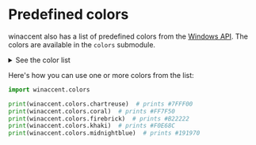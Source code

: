 # Predefined colors

winaccent also has a list of predefined colors from the [Windows API](https://learn.microsoft.com/en-us/uwp/api/windows.ui.colors?view=winrt-26100#remarks). The colors are available in the `colors` submodule.

<details markdown>
<summary>See the color list</summary>

The list contains the following colors:

| Color name | Output |
|:-----------|-------:|
| **aliceblue** | <div style="display: flex; align-items: center; justify-content: center;"><font color="#F0F8FF" size="5">&nbsp;:fontawesome-solid-circle:</font> &nbsp;&nbsp;<b style="font-family: monospace">#F0F8FF</b></div> |
| **antiquewhite** | <div style="display: flex; align-items: center; justify-content: center;"><font color="#FAEBD7" size="5">&nbsp;:fontawesome-solid-circle:</font> &nbsp;&nbsp;<b style="font-family: monospace">#FAEBD7</b></div> |
| **aqua** | <div style="display: flex; align-items: center; justify-content: center;"><font color="#00FFFF" size="5">&nbsp;:fontawesome-solid-circle:</font> &nbsp;&nbsp;<b style="font-family: monospace">#00FFFF</b></div> |
| **aquamarine** | <div style="display: flex; align-items: center; justify-content: center;"><font color="#7FFFD4" size="5">&nbsp;:fontawesome-solid-circle:</font> &nbsp;&nbsp;<b style="font-family: monospace">#7FFFD4</b></div> |
| **azure** | <div style="display: flex; align-items: center; justify-content: center;"><font color="#F0FFFF" size="5">&nbsp;:fontawesome-solid-circle:</font> &nbsp;&nbsp;<b style="font-family: monospace">#F0FFFF</b></div> |
| **beige** | <div style="display: flex; align-items: center; justify-content: center;"><font color="#F5F5DC" size="5">&nbsp;:fontawesome-solid-circle:</font> &nbsp;&nbsp;<b style="font-family: monospace">#F5F5DC</b></div> |
| **bisque** | <div style="display: flex; align-items: center; justify-content: center;"><font color="#FFE4C4" size="5">&nbsp;:fontawesome-solid-circle:</font> &nbsp;&nbsp;<b style="font-family: monospace">#FFE4C4</b></div> |
| **black** | <div style="display: flex; align-items: center; justify-content: center;"><font color="#000000" size="5">&nbsp;:fontawesome-solid-circle:</font> &nbsp;&nbsp;<b style="font-family: monospace">#000000</b></div> |
| **blanchedalmond** | <div style="display: flex; align-items: center; justify-content: center;"><font color="#FFEBCD" size="5">&nbsp;:fontawesome-solid-circle:</font> &nbsp;&nbsp;<b style="font-family: monospace">#FFEBCD</b></div> |
| **blue** | <div style="display: flex; align-items: center; justify-content: center;"><font color="#0000FF" size="5">&nbsp;:fontawesome-solid-circle:</font> &nbsp;&nbsp;<b style="font-family: monospace">#0000FF</b></div> |
| **blueviolet** | <div style="display: flex; align-items: center; justify-content: center;"><font color="#8A2BE2" size="5">&nbsp;:fontawesome-solid-circle:</font> &nbsp;&nbsp;<b style="font-family: monospace">#8A2BE2</b></div> |
| **brown** | <div style="display: flex; align-items: center; justify-content: center;"><font color="#A52A2A" size="5">&nbsp;:fontawesome-solid-circle:</font> &nbsp;&nbsp;<b style="font-family: monospace">#A52A2A</b></div> |
| **burlywood** | <div style="display: flex; align-items: center; justify-content: center;"><font color="#DEB887" size="5">&nbsp;:fontawesome-solid-circle:</font> &nbsp;&nbsp;<b style="font-family: monospace">#DEB887</b></div> |
| **cadetblue** | <div style="display: flex; align-items: center; justify-content: center;"><font color="#5F9EA0" size="5">&nbsp;:fontawesome-solid-circle:</font> &nbsp;&nbsp;<b style="font-family: monospace">#5F9EA0</b></div> |
| **chartreuse** | <div style="display: flex; align-items: center; justify-content: center;"><font color="#7FFF00" size="5">&nbsp;:fontawesome-solid-circle:</font> &nbsp;&nbsp;<b style="font-family: monospace">#7FFF00</b></div> |
| **chocolate** | <div style="display: flex; align-items: center; justify-content: center;"><font color="#D2691E" size="5">&nbsp;:fontawesome-solid-circle:</font> &nbsp;&nbsp;<b style="font-family: monospace">#D2691E</b></div> |
| **coral** | <div style="display: flex; align-items: center; justify-content: center;"><font color="#FF7F50" size="5">&nbsp;:fontawesome-solid-circle:</font> &nbsp;&nbsp;<b style="font-family: monospace">#FF7F50</b></div> |
| **cornflowerblue** | <div style="display: flex; align-items: center; justify-content: center;"><font color="#6495ED" size="5">&nbsp;:fontawesome-solid-circle:</font> &nbsp;&nbsp;<b style="font-family: monospace">#6495ED</b></div> |
| **cornsilk** | <div style="display: flex; align-items: center; justify-content: center;"><font color="#FFF8DC" size="5">&nbsp;:fontawesome-solid-circle:</font> &nbsp;&nbsp;<b style="font-family: monospace">#FFF8DC</b></div> |
| **crimson** | <div style="display: flex; align-items: center; justify-content: center;"><font color="#DC143C" size="5">&nbsp;:fontawesome-solid-circle:</font> &nbsp;&nbsp;<b style="font-family: monospace">#DC143C</b></div> |
| **cyan** | <div style="display: flex; align-items: center; justify-content: center;"><font color="#00FFFF" size="5">&nbsp;:fontawesome-solid-circle:</font> &nbsp;&nbsp;<b style="font-family: monospace">#00FFFF</b></div> |
| **darkblue** | <div style="display: flex; align-items: center; justify-content: center;"><font color="#00008B" size="5">&nbsp;:fontawesome-solid-circle:</font> &nbsp;&nbsp;<b style="font-family: monospace">#00008B</b></div> |
| **darkcyan** | <div style="display: flex; align-items: center; justify-content: center;"><font color="#008B8B" size="5">&nbsp;:fontawesome-solid-circle:</font> &nbsp;&nbsp;<b style="font-family: monospace">#008B8B</b></div> |
| **darkgoldenrod** | <div style="display: flex; align-items: center; justify-content: center;"><font color="#B8860B" size="5">&nbsp;:fontawesome-solid-circle:</font> &nbsp;&nbsp;<b style="font-family: monospace">#B8860B</b></div> |
| **darkgray** | <div style="display: flex; align-items: center; justify-content: center;"><font color="#A9A9A9" size="5">&nbsp;:fontawesome-solid-circle:</font> &nbsp;&nbsp;<b style="font-family: monospace">#A9A9A9</b></div> |
| **darkgreen** | <div style="display: flex; align-items: center; justify-content: center;"><font color="#006400" size="5">&nbsp;:fontawesome-solid-circle:</font> &nbsp;&nbsp;<b style="font-family: monospace">#006400</b></div> |
| **darkkhaki** | <div style="display: flex; align-items: center; justify-content: center;"><font color="#BDB76B" size="5">&nbsp;:fontawesome-solid-circle:</font> &nbsp;&nbsp;<b style="font-family: monospace">#BDB76B</b></div> |
| **darkmagenta** | <div style="display: flex; align-items: center; justify-content: center;"><font color="#8B008B" size="5">&nbsp;:fontawesome-solid-circle:</font> &nbsp;&nbsp;<b style="font-family: monospace">#8B008B</b></div> |
| **darkolivegreen** | <div style="display: flex; align-items: center; justify-content: center;"><font color="#556B2F" size="5">&nbsp;:fontawesome-solid-circle:</font> &nbsp;&nbsp;<b style="font-family: monospace">#556B2F</b></div> |
| **darkorange** | <div style="display: flex; align-items: center; justify-content: center;"><font color="#FF8C00" size="5">&nbsp;:fontawesome-solid-circle:</font> &nbsp;&nbsp;<b style="font-family: monospace">#FF8C00</b></div> |
| **darkorchid** | <div style="display: flex; align-items: center; justify-content: center;"><font color="#9932CC" size="5">&nbsp;:fontawesome-solid-circle:</font> &nbsp;&nbsp;<b style="font-family: monospace">#9932CC</b></div> |
| **darkred** | <div style="display: flex; align-items: center; justify-content: center;"><font color="#8B0000" size="5">&nbsp;:fontawesome-solid-circle:</font> &nbsp;&nbsp;<b style="font-family: monospace">#8B0000</b></div> |
| **darksalmon** | <div style="display: flex; align-items: center; justify-content: center;"><font color="#E9967A" size="5">&nbsp;:fontawesome-solid-circle:</font> &nbsp;&nbsp;<b style="font-family: monospace">#E9967A</b></div> |
| **darkseagreen** | <div style="display: flex; align-items: center; justify-content: center;"><font color="#8FBC8F" size="5">&nbsp;:fontawesome-solid-circle:</font> &nbsp;&nbsp;<b style="font-family: monospace">#8FBC8F</b></div> |
| **darkslateblue** | <div style="display: flex; align-items: center; justify-content: center;"><font color="#483D8B" size="5">&nbsp;:fontawesome-solid-circle:</font> &nbsp;&nbsp;<b style="font-family: monospace">#483D8B</b></div> |
| **darkslategray** | <div style="display: flex; align-items: center; justify-content: center;"><font color="#2F4F4F" size="5">&nbsp;:fontawesome-solid-circle:</font> &nbsp;&nbsp;<b style="font-family: monospace">#2F4F4F</b></div> |
| **darkturquoise** | <div style="display: flex; align-items: center; justify-content: center;"><font color="#00CED1" size="5">&nbsp;:fontawesome-solid-circle:</font> &nbsp;&nbsp;<b style="font-family: monospace">#00CED1</b></div> |
| **darkviolet** | <div style="display: flex; align-items: center; justify-content: center;"><font color="#9400D3" size="5">&nbsp;:fontawesome-solid-circle:</font> &nbsp;&nbsp;<b style="font-family: monospace">#9400D3</b></div> |
| **deeppink** | <div style="display: flex; align-items: center; justify-content: center;"><font color="#FF1493" size="5">&nbsp;:fontawesome-solid-circle:</font> &nbsp;&nbsp;<b style="font-family: monospace">#FF1493</b></div> |
| **deepskyblue** | <div style="display: flex; align-items: center; justify-content: center;"><font color="#00BFFF" size="5">&nbsp;:fontawesome-solid-circle:</font> &nbsp;&nbsp;<b style="font-family: monospace">#00BFFF</b></div> |
| **dimgray** | <div style="display: flex; align-items: center; justify-content: center;"><font color="#696969" size="5">&nbsp;:fontawesome-solid-circle:</font> &nbsp;&nbsp;<b style="font-family: monospace">#696969</b></div> |
| **dodgerblue** | <div style="display: flex; align-items: center; justify-content: center;"><font color="#1E90FF" size="5">&nbsp;:fontawesome-solid-circle:</font> &nbsp;&nbsp;<b style="font-family: monospace">#1E90FF</b></div> |
| **firebrick** | <div style="display: flex; align-items: center; justify-content: center;"><font color="#B22222" size="5">&nbsp;:fontawesome-solid-circle:</font> &nbsp;&nbsp;<b style="font-family: monospace">#B22222</b></div> |
| **floralwhite** | <div style="display: flex; align-items: center; justify-content: center;"><font color="#FFFAF0" size="5">&nbsp;:fontawesome-solid-circle:</font> &nbsp;&nbsp;<b style="font-family: monospace">#FFFAF0</b></div> |
| **forestgreen** | <div style="display: flex; align-items: center; justify-content: center;"><font color="#228B22" size="5">&nbsp;:fontawesome-solid-circle:</font> &nbsp;&nbsp;<b style="font-family: monospace">#228B22</b></div> |
| **fuchsia** | <div style="display: flex; align-items: center; justify-content: center;"><font color="#FF00FF" size="5">&nbsp;:fontawesome-solid-circle:</font> &nbsp;&nbsp;<b style="font-family: monospace">#FF00FF</b></div> |
| **gainsboro** | <div style="display: flex; align-items: center; justify-content: center;"><font color="#DCDCDC" size="5">&nbsp;:fontawesome-solid-circle:</font> &nbsp;&nbsp;<b style="font-family: monospace">#DCDCDC</b></div> |
| **ghostwhite** | <div style="display: flex; align-items: center; justify-content: center;"><font color="#F8F8FF" size="5">&nbsp;:fontawesome-solid-circle:</font> &nbsp;&nbsp;<b style="font-family: monospace">#F8F8FF</b></div> |
| **gold** | <div style="display: flex; align-items: center; justify-content: center;"><font color="#FFD700" size="5">&nbsp;:fontawesome-solid-circle:</font> &nbsp;&nbsp;<b style="font-family: monospace">#FFD700</b></div> |
| **goldenrod** | <div style="display: flex; align-items: center; justify-content: center;"><font color="#DAA520" size="5">&nbsp;:fontawesome-solid-circle:</font> &nbsp;&nbsp;<b style="font-family: monospace">#DAA520</b></div> |
| **gray** | <div style="display: flex; align-items: center; justify-content: center;"><font color="#808080" size="5">&nbsp;:fontawesome-solid-circle:</font> &nbsp;&nbsp;<b style="font-family: monospace">#808080</b></div> |
| **green** | <div style="display: flex; align-items: center; justify-content: center;"><font color="#008000" size="5">&nbsp;:fontawesome-solid-circle:</font> &nbsp;&nbsp;<b style="font-family: monospace">#008000</b></div> |
| **greenyellow** | <div style="display: flex; align-items: center; justify-content: center;"><font color="#ADFF2F" size="5">&nbsp;:fontawesome-solid-circle:</font> &nbsp;&nbsp;<b style="font-family: monospace">#ADFF2F</b></div> |
| **honeydew** | <div style="display: flex; align-items: center; justify-content: center;"><font color="#F0FFF0" size="5">&nbsp;:fontawesome-solid-circle:</font> &nbsp;&nbsp;<b style="font-family: monospace">#F0FFF0</b></div> |
| **hotpink** | <div style="display: flex; align-items: center; justify-content: center;"><font color="#FF69B4" size="5">&nbsp;:fontawesome-solid-circle:</font> &nbsp;&nbsp;<b style="font-family: monospace">#FF69B4</b></div> |
| **indianred** | <div style="display: flex; align-items: center; justify-content: center;"><font color="#CD5C5C" size="5">&nbsp;:fontawesome-solid-circle:</font> &nbsp;&nbsp;<b style="font-family: monospace">#CD5C5C</b></div> |
| **indigo** | <div style="display: flex; align-items: center; justify-content: center;"><font color="#4B0082" size="5">&nbsp;:fontawesome-solid-circle:</font> &nbsp;&nbsp;<b style="font-family: monospace">#4B0082</b></div> |
| **ivory** | <div style="display: flex; align-items: center; justify-content: center;"><font color="#FFFFF0" size="5">&nbsp;:fontawesome-solid-circle:</font> &nbsp;&nbsp;<b style="font-family: monospace">#FFFFF0</b></div> |
| **khaki** | <div style="display: flex; align-items: center; justify-content: center;"><font color="#F0E68C" size="5">&nbsp;:fontawesome-solid-circle:</font> &nbsp;&nbsp;<b style="font-family: monospace">#F0E68C</b></div> |
| **lavender** | <div style="display: flex; align-items: center; justify-content: center;"><font color="#E6E6FA" size="5">&nbsp;:fontawesome-solid-circle:</font> &nbsp;&nbsp;<b style="font-family: monospace">#E6E6FA</b></div> |
| **lavenderblush** | <div style="display: flex; align-items: center; justify-content: center;"><font color="#FFF0F5" size="5">&nbsp;:fontawesome-solid-circle:</font> &nbsp;&nbsp;<b style="font-family: monospace">#FFF0F5</b></div> |
| **lawngreen** | <div style="display: flex; align-items: center; justify-content: center;"><font color="#7CFC00" size="5">&nbsp;:fontawesome-solid-circle:</font> &nbsp;&nbsp;<b style="font-family: monospace">#7CFC00</b></div> |
| **lemonchiffon** | <div style="display: flex; align-items: center; justify-content: center;"><font color="#FFFACD" size="5">&nbsp;:fontawesome-solid-circle:</font> &nbsp;&nbsp;<b style="font-family: monospace">#FFFACD</b></div> |
| **lightblue** | <div style="display: flex; align-items: center; justify-content: center;"><font color="#ADD8E6" size="5">&nbsp;:fontawesome-solid-circle:</font> &nbsp;&nbsp;<b style="font-family: monospace">#ADD8E6</b></div> |
| **lightcoral** | <div style="display: flex; align-items: center; justify-content: center;"><font color="#F08080" size="5">&nbsp;:fontawesome-solid-circle:</font> &nbsp;&nbsp;<b style="font-family: monospace">#F08080</b></div> |
| **lightcyan** | <div style="display: flex; align-items: center; justify-content: center;"><font color="#E0FFFF" size="5">&nbsp;:fontawesome-solid-circle:</font> &nbsp;&nbsp;<b style="font-family: monospace">#E0FFFF</b></div> |
| **lightgoldenrodyellow** | <div style="display: flex; align-items: center; justify-content: center;"><font color="#FAFAD2" size="5">&nbsp;:fontawesome-solid-circle:</font> &nbsp;&nbsp;<b style="font-family: monospace">#FAFAD2</b></div> |
| **lightgray** | <div style="display: flex; align-items: center; justify-content: center;"><font color="#D3D3D3" size="5">&nbsp;:fontawesome-solid-circle:</font> &nbsp;&nbsp;<b style="font-family: monospace">#D3D3D3</b></div> |
| **lightgreen** | <div style="display: flex; align-items: center; justify-content: center;"><font color="#90EE90" size="5">&nbsp;:fontawesome-solid-circle:</font> &nbsp;&nbsp;<b style="font-family: monospace">#90EE90</b></div> |
| **lightpink** | <div style="display: flex; align-items: center; justify-content: center;"><font color="#FFB6C1" size="5">&nbsp;:fontawesome-solid-circle:</font> &nbsp;&nbsp;<b style="font-family: monospace">#FFB6C1</b></div> |
| **lightsalmon** | <div style="display: flex; align-items: center; justify-content: center;"><font color="#FFA07A" size="5">&nbsp;:fontawesome-solid-circle:</font> &nbsp;&nbsp;<b style="font-family: monospace">#FFA07A</b></div> |
| **lightseagreen** | <div style="display: flex; align-items: center; justify-content: center;"><font color="#20B2AA" size="5">&nbsp;:fontawesome-solid-circle:</font> &nbsp;&nbsp;<b style="font-family: monospace">#20B2AA</b></div> |
| **lightskyblue** | <div style="display: flex; align-items: center; justify-content: center;"><font color="#87CEFA" size="5">&nbsp;:fontawesome-solid-circle:</font> &nbsp;&nbsp;<b style="font-family: monospace">#87CEFA</b></div> |
| **lightslategray** | <div style="display: flex; align-items: center; justify-content: center;"><font color="#778899" size="5">&nbsp;:fontawesome-solid-circle:</font> &nbsp;&nbsp;<b style="font-family: monospace">#778899</b></div> |
| **lightsteelblue** | <div style="display: flex; align-items: center; justify-content: center;"><font color="#B0C4DE" size="5">&nbsp;:fontawesome-solid-circle:</font> &nbsp;&nbsp;<b style="font-family: monospace">#B0C4DE</b></div> |
| **lightyellow** | <div style="display: flex; align-items: center; justify-content: center;"><font color="#FFFFE0" size="5">&nbsp;:fontawesome-solid-circle:</font> &nbsp;&nbsp;<b style="font-family: monospace">#FFFFE0</b></div> |
| **lime** | <div style="display: flex; align-items: center; justify-content: center;"><font color="#00FF00" size="5">&nbsp;:fontawesome-solid-circle:</font> &nbsp;&nbsp;<b style="font-family: monospace">#00FF00</b></div> |
| **limegreen** | <div style="display: flex; align-items: center; justify-content: center;"><font color="#32CD32" size="5">&nbsp;:fontawesome-solid-circle:</font> &nbsp;&nbsp;<b style="font-family: monospace">#32CD32</b></div> |
| **linen** | <div style="display: flex; align-items: center; justify-content: center;"><font color="#FAF0E6" size="5">&nbsp;:fontawesome-solid-circle:</font> &nbsp;&nbsp;<b style="font-family: monospace">#FAF0E6</b></div> |
| **magenta** | <div style="display: flex; align-items: center; justify-content: center;"><font color="#FF00FF" size="5">&nbsp;:fontawesome-solid-circle:</font> &nbsp;&nbsp;<b style="font-family: monospace">#FF00FF</b></div> |
| **maroon** | <div style="display: flex; align-items: center; justify-content: center;"><font color="#800000" size="5">&nbsp;:fontawesome-solid-circle:</font> &nbsp;&nbsp;<b style="font-family: monospace">#800000</b></div> |
| **mediumaquamarine** | <div style="display: flex; align-items: center; justify-content: center;"><font color="#66CDAA" size="5">&nbsp;:fontawesome-solid-circle:</font> &nbsp;&nbsp;<b style="font-family: monospace">#66CDAA</b></div> |
| **mediumblue** | <div style="display: flex; align-items: center; justify-content: center;"><font color="#0000CD" size="5">&nbsp;:fontawesome-solid-circle:</font> &nbsp;&nbsp;<b style="font-family: monospace">#0000CD</b></div> |
| **mediumorchid** | <div style="display: flex; align-items: center; justify-content: center;"><font color="#BA55D3" size="5">&nbsp;:fontawesome-solid-circle:</font> &nbsp;&nbsp;<b style="font-family: monospace">#BA55D3</b></div> |
| **mediumpurple** | <div style="display: flex; align-items: center; justify-content: center;"><font color="#9370DB" size="5">&nbsp;:fontawesome-solid-circle:</font> &nbsp;&nbsp;<b style="font-family: monospace">#9370DB</b></div> |
| **mediumseagreen** | <div style="display: flex; align-items: center; justify-content: center;"><font color="#3CB371" size="5">&nbsp;:fontawesome-solid-circle:</font> &nbsp;&nbsp;<b style="font-family: monospace">#3CB371</b></div> |
| **mediumslateblue** | <div style="display: flex; align-items: center; justify-content: center;"><font color="#7B68EE" size="5">&nbsp;:fontawesome-solid-circle:</font> &nbsp;&nbsp;<b style="font-family: monospace">#7B68EE</b></div> |
| **mediumspringgreen** | <div style="display: flex; align-items: center; justify-content: center;"><font color="#00FA9A" size="5">&nbsp;:fontawesome-solid-circle:</font> &nbsp;&nbsp;<b style="font-family: monospace">#00FA9A</b></div> |
| **mediumturquoise** | <div style="display: flex; align-items: center; justify-content: center;"><font color="#48D1CC" size="5">&nbsp;:fontawesome-solid-circle:</font> &nbsp;&nbsp;<b style="font-family: monospace">#48D1CC</b></div> |
| **mediumvioletred** | <div style="display: flex; align-items: center; justify-content: center;"><font color="#C71585" size="5">&nbsp;:fontawesome-solid-circle:</font> &nbsp;&nbsp;<b style="font-family: monospace">#C71585</b></div> |
| **midnightblue** | <div style="display: flex; align-items: center; justify-content: center;"><font color="#191970" size="5">&nbsp;:fontawesome-solid-circle:</font> &nbsp;&nbsp;<b style="font-family: monospace">#191970</b></div> |
| **mintcream** | <div style="display: flex; align-items: center; justify-content: center;"><font color="#F5FFFA" size="5">&nbsp;:fontawesome-solid-circle:</font> &nbsp;&nbsp;<b style="font-family: monospace">#F5FFFA</b></div> |
| **mistyrose** | <div style="display: flex; align-items: center; justify-content: center;"><font color="#FFE4E1" size="5">&nbsp;:fontawesome-solid-circle:</font> &nbsp;&nbsp;<b style="font-family: monospace">#FFE4E1</b></div> |
| **moccasin** | <div style="display: flex; align-items: center; justify-content: center;"><font color="#FFE4B5" size="5">&nbsp;:fontawesome-solid-circle:</font> &nbsp;&nbsp;<b style="font-family: monospace">#FFE4B5</b></div> |
| **navajowhite** | <div style="display: flex; align-items: center; justify-content: center;"><font color="#FFDEAD" size="5">&nbsp;:fontawesome-solid-circle:</font> &nbsp;&nbsp;<b style="font-family: monospace">#FFDEAD</b></div> |
| **navy** | <div style="display: flex; align-items: center; justify-content: center;"><font color="#000080" size="5">&nbsp;:fontawesome-solid-circle:</font> &nbsp;&nbsp;<b style="font-family: monospace">#000080</b></div> |
| **oldlace** | <div style="display: flex; align-items: center; justify-content: center;"><font color="#FDF5E6" size="5">&nbsp;:fontawesome-solid-circle:</font> &nbsp;&nbsp;<b style="font-family: monospace">#FDF5E6</b></div> |
| **olive** | <div style="display: flex; align-items: center; justify-content: center;"><font color="#808000" size="5">&nbsp;:fontawesome-solid-circle:</font> &nbsp;&nbsp;<b style="font-family: monospace">#808000</b></div> |
| **olivedrab** | <div style="display: flex; align-items: center; justify-content: center;"><font color="#6B8E23" size="5">&nbsp;:fontawesome-solid-circle:</font> &nbsp;&nbsp;<b style="font-family: monospace">#6B8E23</b></div> |
| **orange** | <div style="display: flex; align-items: center; justify-content: center;"><font color="#FFA500" size="5">&nbsp;:fontawesome-solid-circle:</font> &nbsp;&nbsp;<b style="font-family: monospace">#FFA500</b></div> |
| **orangered** | <div style="display: flex; align-items: center; justify-content: center;"><font color="#FF4500" size="5">&nbsp;:fontawesome-solid-circle:</font> &nbsp;&nbsp;<b style="font-family: monospace">#FF4500</b></div> |
| **orchid** | <div style="display: flex; align-items: center; justify-content: center;"><font color="#DA70D6" size="5">&nbsp;:fontawesome-solid-circle:</font> &nbsp;&nbsp;<b style="font-family: monospace">#DA70D6</b></div> |
| **palegoldenrod** | <div style="display: flex; align-items: center; justify-content: center;"><font color="#EEE8AA" size="5">&nbsp;:fontawesome-solid-circle:</font> &nbsp;&nbsp;<b style="font-family: monospace">#EEE8AA</b></div> |
| **palegreen** | <div style="display: flex; align-items: center; justify-content: center;"><font color="#98FB98" size="5">&nbsp;:fontawesome-solid-circle:</font> &nbsp;&nbsp;<b style="font-family: monospace">#98FB98</b></div> |
| **paleturquoise** | <div style="display: flex; align-items: center; justify-content: center;"><font color="#AFEEEE" size="5">&nbsp;:fontawesome-solid-circle:</font> &nbsp;&nbsp;<b style="font-family: monospace">#AFEEEE</b></div> |
| **palevioletred** | <div style="display: flex; align-items: center; justify-content: center;"><font color="#DB7093" size="5">&nbsp;:fontawesome-solid-circle:</font> &nbsp;&nbsp;<b style="font-family: monospace">#DB7093</b></div> |
| **papayawhip** | <div style="display: flex; align-items: center; justify-content: center;"><font color="#FFEFD5" size="5">&nbsp;:fontawesome-solid-circle:</font> &nbsp;&nbsp;<b style="font-family: monospace">#FFEFD5</b></div> |
| **peachpuff** | <div style="display: flex; align-items: center; justify-content: center;"><font color="#FFDAB9" size="5">&nbsp;:fontawesome-solid-circle:</font> &nbsp;&nbsp;<b style="font-family: monospace">#FFDAB9</b></div> |
| **peru** | <div style="display: flex; align-items: center; justify-content: center;"><font color="#CD853F" size="5">&nbsp;:fontawesome-solid-circle:</font> &nbsp;&nbsp;<b style="font-family: monospace">#CD853F</b></div> |
| **pink** | <div style="display: flex; align-items: center; justify-content: center;"><font color="#FFC0CB" size="5">&nbsp;:fontawesome-solid-circle:</font> &nbsp;&nbsp;<b style="font-family: monospace">#FFC0CB</b></div> |
| **plum** | <div style="display: flex; align-items: center; justify-content: center;"><font color="#DDA0DD" size="5">&nbsp;:fontawesome-solid-circle:</font> &nbsp;&nbsp;<b style="font-family: monospace">#DDA0DD</b></div> |
| **powderblue** | <div style="display: flex; align-items: center; justify-content: center;"><font color="#B0E0E6" size="5">&nbsp;:fontawesome-solid-circle:</font> &nbsp;&nbsp;<b style="font-family: monospace">#B0E0E6</b></div> |
| **purple** | <div style="display: flex; align-items: center; justify-content: center;"><font color="#800080" size="5">&nbsp;:fontawesome-solid-circle:</font> &nbsp;&nbsp;<b style="font-family: monospace">#800080</b></div> |
| **red** | <div style="display: flex; align-items: center; justify-content: center;"><font color="#FF0000" size="5">&nbsp;:fontawesome-solid-circle:</font> &nbsp;&nbsp;<b style="font-family: monospace">#FF0000</b></div> |
| **rosybrown** | <div style="display: flex; align-items: center; justify-content: center;"><font color="#BC8F8F" size="5">&nbsp;:fontawesome-solid-circle:</font> &nbsp;&nbsp;<b style="font-family: monospace">#BC8F8F</b></div> |
| **royalblue** | <div style="display: flex; align-items: center; justify-content: center;"><font color="#4169E1" size="5">&nbsp;:fontawesome-solid-circle:</font> &nbsp;&nbsp;<b style="font-family: monospace">#4169E1</b></div> |
| **saddlebrown** | <div style="display: flex; align-items: center; justify-content: center;"><font color="#8B4513" size="5">&nbsp;:fontawesome-solid-circle:</font> &nbsp;&nbsp;<b style="font-family: monospace">#8B4513</b></div> |
| **salmon** | <div style="display: flex; align-items: center; justify-content: center;"><font color="#FA8072" size="5">&nbsp;:fontawesome-solid-circle:</font> &nbsp;&nbsp;<b style="font-family: monospace">#FA8072</b></div> |
| **sandybrown** | <div style="display: flex; align-items: center; justify-content: center;"><font color="#F4A460" size="5">&nbsp;:fontawesome-solid-circle:</font> &nbsp;&nbsp;<b style="font-family: monospace">#F4A460</b></div> |
| **seagreen** | <div style="display: flex; align-items: center; justify-content: center;"><font color="#2E8B57" size="5">&nbsp;:fontawesome-solid-circle:</font> &nbsp;&nbsp;<b style="font-family: monospace">#2E8B57</b></div> |
| **seashell** | <div style="display: flex; align-items: center; justify-content: center;"><font color="#FFF5EE" size="5">&nbsp;:fontawesome-solid-circle:</font> &nbsp;&nbsp;<b style="font-family: monospace">#FFF5EE</b></div> |
| **sienna** | <div style="display: flex; align-items: center; justify-content: center;"><font color="#A0522D" size="5">&nbsp;:fontawesome-solid-circle:</font> &nbsp;&nbsp;<b style="font-family: monospace">#A0522D</b></div> |
| **silver** | <div style="display: flex; align-items: center; justify-content: center;"><font color="#C0C0C0" size="5">&nbsp;:fontawesome-solid-circle:</font> &nbsp;&nbsp;<b style="font-family: monospace">#C0C0C0</b></div> |
| **skyblue** | <div style="display: flex; align-items: center; justify-content: center;"><font color="#87CEEB" size="5">&nbsp;:fontawesome-solid-circle:</font> &nbsp;&nbsp;<b style="font-family: monospace">#87CEEB</b></div> |
| **slateblue** | <div style="display: flex; align-items: center; justify-content: center;"><font color="#6A5ACD" size="5">&nbsp;:fontawesome-solid-circle:</font> &nbsp;&nbsp;<b style="font-family: monospace">#6A5ACD</b></div> |
| **slategray** | <div style="display: flex; align-items: center; justify-content: center;"><font color="#708090" size="5">&nbsp;:fontawesome-solid-circle:</font> &nbsp;&nbsp;<b style="font-family: monospace">#708090</b></div> |
| **snow** | <div style="display: flex; align-items: center; justify-content: center;"><font color="#FFFAFA" size="5">&nbsp;:fontawesome-solid-circle:</font> &nbsp;&nbsp;<b style="font-family: monospace">#FFFAFA</b></div> |
| **springgreen** | <div style="display: flex; align-items: center; justify-content: center;"><font color="#00FF7F" size="5">&nbsp;:fontawesome-solid-circle:</font> &nbsp;&nbsp;<b style="font-family: monospace">#00FF7F</b></div> |
| **steelblue** | <div style="display: flex; align-items: center; justify-content: center;"><font color="#4682B4" size="5">&nbsp;:fontawesome-solid-circle:</font> &nbsp;&nbsp;<b style="font-family: monospace">#4682B4</b></div> |
| **tan** | <div style="display: flex; align-items: center; justify-content: center;"><font color="#D2B48C" size="5">&nbsp;:fontawesome-solid-circle:</font> &nbsp;&nbsp;<b style="font-family: monospace">#D2B48C</b></div> |
| **teal** | <div style="display: flex; align-items: center; justify-content: center;"><font color="#008080" size="5">&nbsp;:fontawesome-solid-circle:</font> &nbsp;&nbsp;<b style="font-family: monospace">#008080</b></div> |
| **thistle** | <div style="display: flex; align-items: center; justify-content: center;"><font color="#D8BFD8" size="5">&nbsp;:fontawesome-solid-circle:</font> &nbsp;&nbsp;<b style="font-family: monospace">#D8BFD8</b></div> |
| **tomato** | <div style="display: flex; align-items: center; justify-content: center;"><font color="#FF6347" size="5">&nbsp;:fontawesome-solid-circle:</font> &nbsp;&nbsp;<b style="font-family: monospace">#FF6347</b></div> |
| **turquoise** | <div style="display: flex; align-items: center; justify-content: center;"><font color="#40E0D0" size="5">&nbsp;:fontawesome-solid-circle:</font> &nbsp;&nbsp;<b style="font-family: monospace">#40E0D0</b></div> |
| **violet** | <div style="display: flex; align-items: center; justify-content: center;"><font color="#EE82EE" size="5">&nbsp;:fontawesome-solid-circle:</font> &nbsp;&nbsp;<b style="font-family: monospace">#EE82EE</b></div> |
| **wheat** | <div style="display: flex; align-items: center; justify-content: center;"><font color="#F5DEB3" size="5">&nbsp;:fontawesome-solid-circle:</font> &nbsp;&nbsp;<b style="font-family: monospace">#F5DEB3</b></div> |
| **white** | <div style="display: flex; align-items: center; justify-content: center;"><font color="#FFFFFF" size="5">&nbsp;:fontawesome-solid-circle:</font> &nbsp;&nbsp;<b style="font-family: monospace">#FFFFFF</b></div> |
| **whitesmoke** | <div style="display: flex; align-items: center; justify-content: center;"><font color="#F5F5F5" size="5">&nbsp;:fontawesome-solid-circle:</font> &nbsp;&nbsp;<b style="font-family: monospace">#F5F5F5</b></div> |
| **yellow** | <div style="display: flex; align-items: center; justify-content: center;"><font color="#FFFF00" size="5">&nbsp;:fontawesome-solid-circle:</font> &nbsp;&nbsp;<b style="font-family: monospace">#FFFF00</b></div> |
| **yellowgreen** | <div style="display: flex; align-items: center; justify-content: center;"><font color="#9ACD32" size="5">&nbsp;:fontawesome-solid-circle:</font> &nbsp;&nbsp;<b style="font-family: monospace">#9ACD32</b></div> |

</details>


Here's how you can use one or more colors from the list:

```python
import winaccent.colors

print(winaccent.colors.chartreuse)  # prints #7FFF00
print(winaccent.colors.coral)  # prints #FF7F50
print(winaccent.colors.firebrick)  # prints #B22222
print(winaccent.colors.khaki)  # prints #F0E68C
print(winaccent.colors.midnightblue)  # prints #191970
```